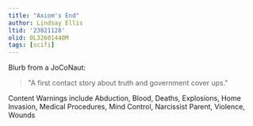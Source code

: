 ```yaml
---
title: "Axiom's End"
author: Lindsay Ellis
ltid: '23821128'
olid: OL32601440M
tags: [scifi]
---
```


Blurb from a JoCoNaut:

> "A first contact story about truth and government cover ups."

Content Warnings include Abduction, Blood, Deaths, Explosions, Home Invasion,
Medical Procedures, Mind Control, Narcissist Parent, Violence, Wounds

